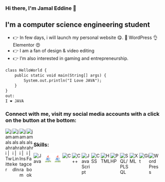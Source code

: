 ### Hi there, I'm Jamal Eddine 👋

## I'm a computer science engineering student
  
[//]: <> (- 👉 I'm currently learning)
- 👉 In few days, i will launch my personal website 😋. 👊 WordPress 👌 Elementor 😍
- 👉 I am a fan of design & video editing
- 👉 I’m also interested in gaming and entrepreneurship.

```
class HelloWorld {
    public static void main(String[] args) {
        System.out.println("I Love JAVA"); 
    }
}
out:
I ❤️ JAVA
```

### Connect with me, visit my social media accounts with a click on the button at the bottom:

[<img align="left" alt="jamalsahri | Twitter" width="22px" src="https://img.icons8.com/fluent/48/000000/twitter.png" />][twitter]
[<img align="left" alt="jamalsahri | LinkedIn" width="22px" src="https://img.icons8.com/fluent/48/000000/linkedin.png" />][linkedin]
[<img align="left" alt="jamalsahri | Instagram" width="22px" src="https://img.icons8.com/fluent/48/000000/instagram-new.png" />][instagram]
[<img align="left" alt="jamalsahri | Facebook" width="22px" src="https://img.icons8.com/fluent/96/000000/facebook-new.png" />][facebook]

<br />

### Skills:

[<img align="left" alt="Java" width="30px" src="https://img.icons8.com/color/48/000000/java-coffee-cup-logo.png" />][java]
[<img align="left" alt="JavaFX" width="30px" src="javafx96.svg" />][javafx]
[<img align="left" alt="JavaEE96" width="30px" src="j2ee96.svg" />][javaee]
[<img align="left" alt="C" width="30px" src="https://img.icons8.com/color/48/000000/c-programming.png" />][c]
[<img align="left" alt="C++" width="30px" src="https://img.icons8.com/color/48/000000/c-plus-plus-logo.png" />][cplusplus]
[<img align="left" alt="JavaScript" width="30px" src="https://img.icons8.com/color/48/000000/javascript.png" />][javascript]
[<img align="left" alt="CSS" width="30px" src="https://img.icons8.com/color/48/000000/css3.png" />][css]
[<img align="left" alt="HTML" width="30px" src="https://img.icons8.com/color/48/000000/html-5.png" />][html]
[<img align="left" alt="PHP" width="30px" src="https://img.icons8.com/color/48/000000/php.png" />][php]
[<img align="left" alt="SQL/PLSQL" width="30px" src="https://img.icons8.com/nolan/64/sql.png" />][sql]
[<img align="left" alt="XML" width="30px" src="https://img.icons8.com/nolan/64/xml.png" />][xml]
[<img align="left" alt="Git" width="30px" src="https://img.icons8.com/color/48/000000/git.png" />][git]
[<img align="left" alt="WordPress" width="30px" src="https://img.icons8.com/nolan/64/wordpress.png" />][wordpress]






[linkedin]: https://www.linkedin.com/in/jamal-eddine-sahri/
[twitter]: https://twitter.com/jamalsahri1
[instagram]: https://www.instagram.com/jamal.sahri/?hl=fr
[facebook]: https://www.facebook.com/jamal.sahri.90


[java]: https://icons8.com/icon/13679/java
[javaee]: https://icons8.com/icon/13679/java
[javafx]: https://icons8.com/icon/13679/java
[c]: https://icons8.com/icon/40670/c-programming
[cplusplus]: https://icons8.com/icon/40669/c++
[javascript]: https://icons8.com/icon/108784/javascript
[css]: https://icons8.com/icon/21278/css3
[html]: https://icons8.com/icon/20909/html-5
[php]: https://icons8.com/icon/13460/php
[sql]: https://icons8.com/icon/59952/sql
[xml]: https://icons8.com/icon/56039/xml
[git]: https://icons8.com/icon/20906/git
[wordpress]: https://icons8.com/icon/KU6B9rHO21qL/wordpress
